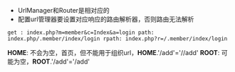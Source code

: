 
- UrlManager和Router是相对应的
- 配置url管理器要设置对应响应的路由解析器，否则路由无法解析

`
get : index.php?m=member&c=Index&a=login
path: index.php/.member/index/login
rpath: index.php?r=/.member/index/login
`


__HOME__: 不会为空，首页，但不能用于组织url，__HOME__.'/add'='//add'
__ROOT__: 可能为空，__ROOT__.'/add'='/add'

	 